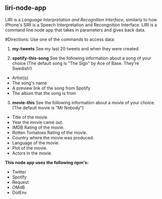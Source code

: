 ## liri-node-app
LIRI is a _*Language Interpretation and Recognition Interface*_, similarly to how iPhone's SIRI is a Speech Interpretation and Recongnition Interface. LIRI is a command line node app that takes in parameters and gives back data. 


#Directions:
Use one of the commands to access data:

1. __**my-tweets**__ 
See my last 20 tweets and when they were created.

2. __**spotify-this-song**__ 
See the following information about a song of your choice (The default song is "The Sign" by Ace of Base. They're Swedish!)

* Artist(s)
* The song's name
* A preview link of the song from Spotify
* The album that the song is from

3. __**movie-this**__
See the following information about a movie of your choice. (The default movie is "Mr Nobody")

* Title of the movie.
* Year the movie came out.
* IMDB Rating of the movie.
* Rotten Tomatoes Rating of the movie.
* Country where the movie was produced.
* Language of the movie.
* Plot of the movie.
* Actors in the movie.


__**This node app uses the following npm's:**__
* Twitter
* Spotify
* Request
* OMdB
* DotEnv